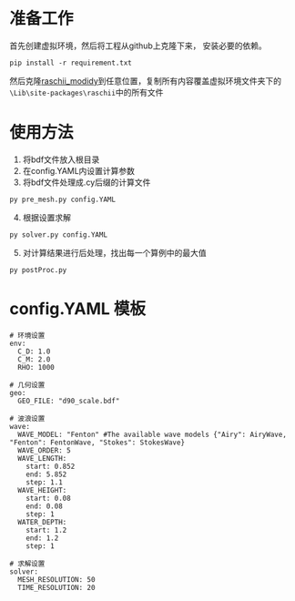 # 准备工作
首先创建虚拟环境，然后将工程从github上克隆下来，
安装必要的依赖。
```
pip install -r requirement.txt
```

然后克隆[raschii_modidy](https://github.com/SUGAR-ADDICT/raschii_modidy)到任意位置，复制所有内容覆盖虚拟环境文件夹下的`\Lib\site-packages\raschii`中的所有文件

# 使用方法
1. 将bdf文件放入根目录
2. 在config.YAML内设置计算参数
3. 将bdf文件处理成.cy后缀的计算文件
```
py pre_mesh.py config.YAML
```
4. 根据设置求解
```
py solver.py config.YAML
```
5. 对计算结果进行后处理，找出每一个算例中的最大值
```
py postProc.py
```

# config.YAML 模板
```
# 环境设置
env:
  C_D: 1.0
  C_M: 2.0
  RHO: 1000

# 几何设置
geo:
  GEO_FILE: "d90_scale.bdf"

# 波浪设置
wave:
  WAVE_MODEL: "Fenton" #The available wave models {"Airy": AiryWave, "Fenton": FentonWave, "Stokes": StokesWave}
  WAVE_ORDER: 5
  WAVE_LENGTH:
    start: 0.852
    end: 5.852
    step: 1.1
  WAVE_HEIGHT:
    start: 0.08
    end: 0.08
    step: 1
  WATER_DEPTH:
    start: 1.2
    end: 1.2
    step: 1

# 求解设置
solver:
  MESH_RESOLUTION: 50
  TIME_RESOLUTION: 20
```
